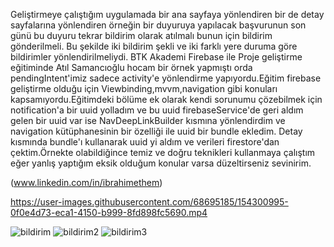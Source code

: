 Geliştirmeye çalıştığım uygulamada bir ana sayfaya yönlendiren bir de detay sayfalarına yönlendiren örneğin bir duyuruya yapılacak başvurunun son günü bu duyuru tekrar bildirim olarak atılmalı bunun için bildirim gönderilmeli. Bu şekilde iki bildirim şekli ve iki farklı yere duruma göre bildirimler yönlendirilmeliydi. BTK Akademi Firebase ile Proje geliştirme eğitiminde Atıl Samancıoğlu hocam bir örnek yapmıştı orda pendingIntent'imiz sadece activity'e yönlendirme yapıyordu.Eğitim firebase geliştirme olduğu için Viewbinding,mvvm,navigation gibi konuları kapsamıyordu.Eğitimdeki bölüme ek olarak kendi sorunumu çözebilmek için notification'a bir uuid yolladım ve bu uuid firebaseService'de geri aldım gelen bir uuid var ise NavDeepLinkBuilder kısmına yönlendirdim ve navigation kütüphanesinin bir özelliği ile uuid bir bundle ekledim. Detay kısmında bundle'ı kullanarak uuid yi aldım ve verileri firestore'dan çektim.Örnekte olabildiğince temiz ve doğru teknikleri kullanmaya çalıştım eğer yanlış yaptığım eksik olduğum konular varsa düzeltirseniz sevinirim.

(www.linkedin.com/in/ibrahimethem)

https://user-images.githubusercontent.com/68695185/154300995-0f0e4d73-eca1-4150-b999-8fd898fc5690.mp4

![bildirim](https://user-images.githubusercontent.com/68695185/154299914-aebd1933-62ab-4b4b-b293-35872da07e0b.png)
![bildirim2](https://user-images.githubusercontent.com/68695185/154300335-f43e64d7-8957-4885-83e6-a893a0478035.png)
![bildirim3](https://user-images.githubusercontent.com/68695185/154300340-34e66bf8-07aa-4d36-8b8e-6ccc7f2b1513.png)
